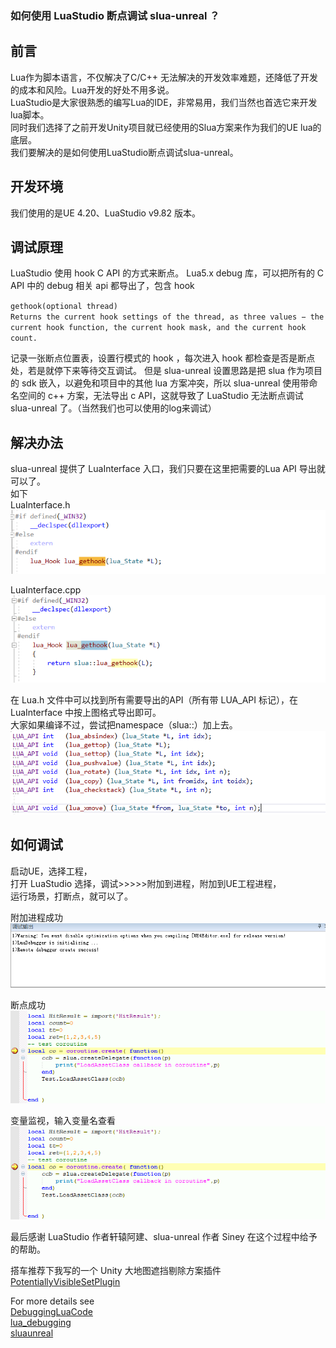 ### 如何使用 LuaStudio 断点调试 slua-unreal ？

## 前言
Lua作为脚本语言，不仅解决了C/C++ 无法解决的开发效率难题，还降低了开发的成本和风险。Lua开发的好处不用多说。<br>
LuaStudio是大家很熟悉的编写Lua的IDE，非常易用，我们当然也首选它来开发lua脚本。<br>
同时我们选择了之前开发Unity项目就已经使用的Slua方案来作为我们的UE lua的底层。<br>
我们要解决的是如何使用LuaStudio断点调试slua-unreal。<br>

## 开发环境
我们使用的是UE 4.20、LuaStudio v9.82 版本。

## 调试原理
LuaStudio 使用 hook C API 的方式来断点。
Lua5.x debug 库，可以把所有的 C API 中的 debug 相关 api 都导出了，包含 hook

`gethook(optional thread)`<br>
`Returns the current hook settings of the thread, as three values − the current hook function, the current hook mask, and the current hook count.`<br>

记录一张断点位置表，设置行模式的 hook ，每次进入 hook 都检查是否是断点处，若是就停下来等待交互调试。
但是 slua-unreal 设置思路是把 slua 作为项目的 sdk 嵌入，以避免和项目中的其他 lua 方案冲突，所以 slua-unreal 使用带命名空间的 c++ 方案，无法导出 c API，这就导致了 LuaStudio 无法断点调试 slua-unreal 了。（当然我们也可以使用的log来调试）

## 解决办法
slua-unreal 提供了 LuaInterface 入口，我们只要在这里把需要的Lua API 导出就可以了。<br>
如下<br>
LuaInterface.h<br>
![LuaInterface.h](/images/hook1.png)<br>

LuaInterface.cpp<br>
![LuaInterface.cpp](/images/hook2.png)<br>

在 Lua.h 文件中可以找到所有需要导出的API（所有带 LUA_API 标记），在 LuaInterface 中按上图格式导出即可。<br>
大家如果编译不过，尝试把namespace（slua::）加上去。<br>
![Lua.h](/images/hook3.png)<br>

## 如何调试
启动UE，选择工程，<br>
打开 LuaStudio 选择，调试>>>>>附加到进程，附加到UE工程进程，<br>
运行场景，打断点，就可以了。<br>

附加进程成功<br>
![附加进程成功](/images/debug1.png)<br>

断点成功<br>
![断点成功](/images/debug2.png)<br>

变量监视，输入变量名查看<br>
![变量监视](/images/debug3.png)<br>


最后感谢 LuaStudio 作者轩辕阿建、slua-unreal 作者 Siney 在这个过程中给予的帮助。<br>

搭车推荐下我写的一个 Unity 大地图遮挡剔除方案插件<br>
[PotentiallyVisibleSetPlugin](https://github.com/nashnie/PotentiallyVisibleSetPlugin)<br>

For more details see <br>
[DebuggingLuaCode](http://lua-users.org/wiki/DebuggingLuaCode)<br>
[lua_debugging](https://www.tutorialspoint.com/lua/lua_debugging.htm)<br>
[sluaunreal](https://github.com/Tencent/sluaunreal)<br>
